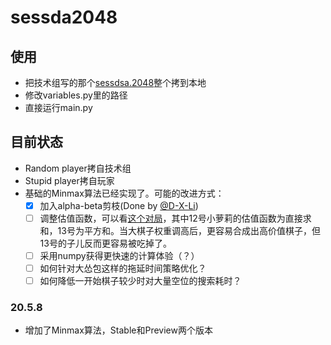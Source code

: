 ﻿# sessda2048

## 使用

- 把技术组写的那个[sessdsa.2048](https://github.com/pkulab409/sessdsa.2048)整个拷到本地
- 修改variables.py里的路径
- 直接运行main.py

## 目前状态

- Random player拷自技术组
- Stupid player拷自玩家
- 基础的Minmax算法已经实现了。可能的改进方式：
  - [x] 加入alpha-beta剪枝(Done by [@D-X-Li](https://github.com/D-X-Li))
  - [ ] 调整估值函数，可以看[这个对局](http://162.105.17.143:9580/match/liGPdQ48Hg/)，其中12号小萝莉的估值函数为直接求和，13号为平方和。当大棋子权重调高后，更容易合成出高价值棋子，但13号的子儿反而更容易被吃掉了。
  - [ ] 采用numpy获得更快速的计算体验（？）
  - [ ] 如何针对大怂包这样的拖延时间策略优化？
  - [ ] 如何降低一开始棋子较少时对大量空位的搜索耗时？

### 20.5.8

- 增加了Minmax算法，Stable和Preview两个版本